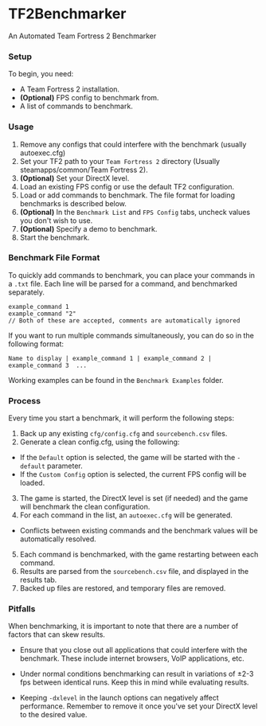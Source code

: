 # TF2Benchmarker
An Automated Team Fortress 2 Benchmarker

### Setup

To begin, you need:
- A Team Fortress 2 installation.
- **(Optional)** FPS config to benchmark from.
- A list of commands to benchmark.

### Usage

1. Remove any configs that could interfere with the benchmark (usually autoexec.cfg)
2. Set your TF2 path to your `Team Fortress 2` directory (Usually steamapps/common/Team Fortress 2).
3. **(Optional)** Set your DirectX level.
4. Load an existing FPS config or use the default TF2 configuration.
5. Load or add commands to benchmark. The file format for loading benchmarks is described below.
6. **(Optional)** In the `Benchmark List` and `FPS Config` tabs, uncheck values you don't wish to use.
7. **(Optional)** Specify a demo to benchmark.
8. Start the benchmark.

### Benchmark File Format

To quickly add commands to benchmark, you can place your commands in a `.txt` file.
Each line will be parsed for a command, and benchmarked separately.
```
example_command 1
example_command "2"
// Both of these are accepted, comments are automatically ignored
```

If you want to run multiple commands simultaneously, you can do so in the following format:
```
Name to display | example_command 1 | example_command 2 | example_command 3  ...
```

Working examples can be found in the `Benchmark Examples` folder.

### Process

Every time you start a benchmark, it will perform the following steps:

1. Back up any existing `cfg/config.cfg` and `sourcebench.csv` files.
2. Generate a clean config.cfg, using the following:
  * If the `Default` option is selected, the game will be started with the `-default` parameter.
  * If the `Custom Config` option is selected, the current FPS config will be loaded.
3. The game is started, the DirectX level is set (if needed) and the game will benchmark the clean configuration.
4. For each command in the list, an `autoexec.cfg` will be generated.
  * Conflicts between existing commands and the benchmark values will be automatically resolved.
5. Each command is benchmarked, with the game restarting between each command.
6. Results are parsed from the `sourcebench.csv` file, and displayed in the results tab.
7. Backed up files are restored, and temporary files are removed.

### Pitfalls

When benchmarking, it is important to note that there are a number of factors that can skew results.

* Ensure that you close out all applications that could interfere with the benchmark. These include internet browsers, VoIP applications, etc.
* Under normal conditions benchmarking can result in variations of ±2-3 fps between identical runs. Keep this in mind while evaluating results.

* Keeping `-dxlevel` in the launch options can negatively affect performance. Remember to remove it once you've set your DirectX level to the desired value.
